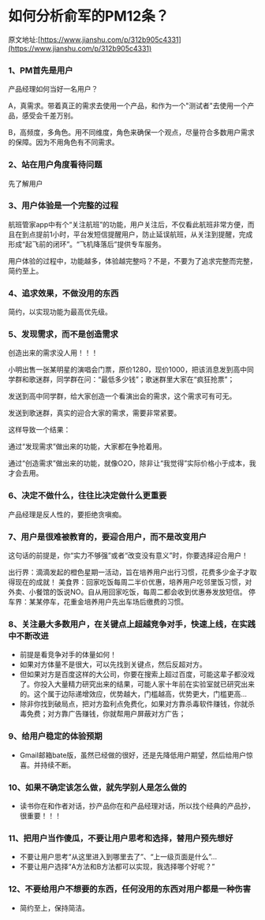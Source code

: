 # 如何分析俞军的PM12条？
原文地址:[https://www.jianshu.com/p/312b905c4331](https://www.jianshu.com/p/312b905c4331)

### 1、PM首先是用户
产品经理如何当好一名用户？

A，真需求。带着真正的需求去使用一个产品，和作为一个"测试者"去使用一个产品，感受会千差万别。

B，高频度，多角色。用不同维度，角色来确保一个观点，尽量符合多数用户需求的保障。因为不用角色有不同需求。



### 2、站在用户角度看待问题
先了解用户



### 3、用户体验是一个完整的过程
航班管家app中有个“关注航班”的功能，用户关注后，不仅看此航班非常方便，而且在到点提前1小时，平台发短信提醒用户，防止延误航班，从关注到提醒，完成形成“起飞前的闭环”。“飞机降落后”提供专车服务。

用户体验的过程中，功能越多，体验越完整吗？不是，不要为了追求完整而完整，简约至上。



### 4、追求效果，不做没用的东西
简约，以实现功能为最高优先级。



### 5、发现需求，而不是创造需求
创造出来的需求没人用！！！

小明出售一张某明星的演唱会门票，原价1280，现价1000，把该消息发到高中同学群和歌迷群，同学群在问：“最低多少钱”；歌迷群里大家在“疯狂抢票”；

发送到高中同学群，给大家创造一个看演出会的需求，这个需求可有可无。

发送到歌迷群，真实的迎合大家的需求，需要非常紧要。

这样导致一个结果：

通过“发现需求”做出来的功能，大家都在争抢着用。

通过“创造需求”做出来的功能，就像O2O，除非让“我觉得”实际价格小于成本，我才会去用。


### 6、决定不做什么，往往比决定做什么更重要
产品经理是反人性的，要拒绝贪嗔痴。

### 7、用户是很难被教育的，要迎合用户，而不是改变用户
这句话的前提是，你“实力不够强”或者“改变没有意义”时，你要选择迎合用户！

出行界：滴滴发起的橙色星期一活动，旨在培养用户出行习惯，花费多少金子才取得现在的成就！
美食界：回家吃饭每周二半价优惠，培养用户吃邻里饭习惯，对外卖、小餐馆的饭说NO。自从用回家吃饭，每周二都会收到优惠券发放短信。
停车界：某某停车，花重金培养用户先出车场后缴费的习惯。



### 8、关注最大多数用户，在关键点上超越竞争对手，快速上线，在实践中不断改进
* 前提是看竞争对手的体量如何！
* 如果对方体量不是很大，可以先找到关键点，然后反超对方。
* 但如果对方是百度这样的大公司，你要在搜索上超过百度，可能这辈子都没戏了。你投入大量精力研究出来的结果，可能人家十年前在实验室就已研究出来的。这个属于边际递增效应，优势越大，门槛越高，优势更大，门槛更高...
* 除非你找到破局点，把对方盈利点免费化，如果对方靠杀毒软件赚钱，你就杀毒免费；对方靠广告赚钱，你就帮用户屏蔽对方广告；



### 9、给用户稳定的体验预期
* Gmail邮箱bate版，虽然已经做的很好，还是先降低用户期望，然后给用户惊喜。并持续不断。



### 10、如果不确定该怎么做，就先学别人是怎么做的
* 读书你在和作者对话，抄产品你在和产品经理对话，所以找个经典的产品抄，很重要！！！



### 11、把用户当作傻瓜，不要让用户思考和选择，替用户预先想好
* 不要让用户思考“从这里进入到哪里去了”、“上一级页面是什么”...
* 不要让用户选择“A方法和B方法都可以实现，我选择哪个好呢？”


### 12、不要给用户不想要的东西，任何没用的东西对用户都是一种伤害
* 简约至上，保持简洁。